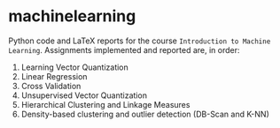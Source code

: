 # machinelearning
Python code and LaTeX reports for the course `Introduction to Machine Learning`. Assignments implemented and reported are, in order:  
1. Learning Vector Quantization
2. Linear Regression
3. Cross Validation
4. Unsupervised Vector Quantization
5. Hierarchical Clustering and Linkage Measures
6. Density-based clustering and outlier detection (DB-Scan and K-NN)
